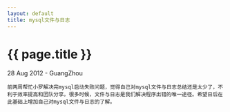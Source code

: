 ```yaml
---
layout: default
title: mysql文件与日志
---
```


 {{ page.title }}
================
<p class="meta">28 Aug 2012 - GuangZhou</p>

    前两周帮忙小罗解决完mysql启动失败问题，觉得自己对mysql文件与日志总结还是太少了，不利于效率提高和团队分享。很多时候，文件与日志是我们解决程序出错的唯一途径。希望日后在此基础上增加自己对mysql文件与日志的了解。
